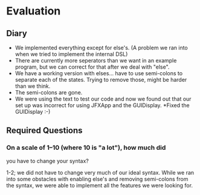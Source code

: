 # Evaluation

## Diary

* We implemented everything except for else's. (A problem we ran into when we tried to implement the internal DSL)
* There are currently more seperators than we want in an example program, but we can correct for that after we deal with "else".
* We have a working version with elses... have to use semi-colons to separate each of the states. Trying to remove those, might be harder than we think.
* The semi-colons are gone.
* We were using the text to test our code and now we found out that our set up was incorrect for using JFXApp and the GUIDisplay.
*Fixed the GUIDisplay :-)


## Required Questions
### On a scale of 1–10 (where 10 is "a lot"), how much did
you have to change your syntax? 

1-2; we did not have to change very much of our ideal syntax. While we ran into some obstacles with enabling else's and removing semi-colons from the syntax, we were able to implement all the features we were looking for.